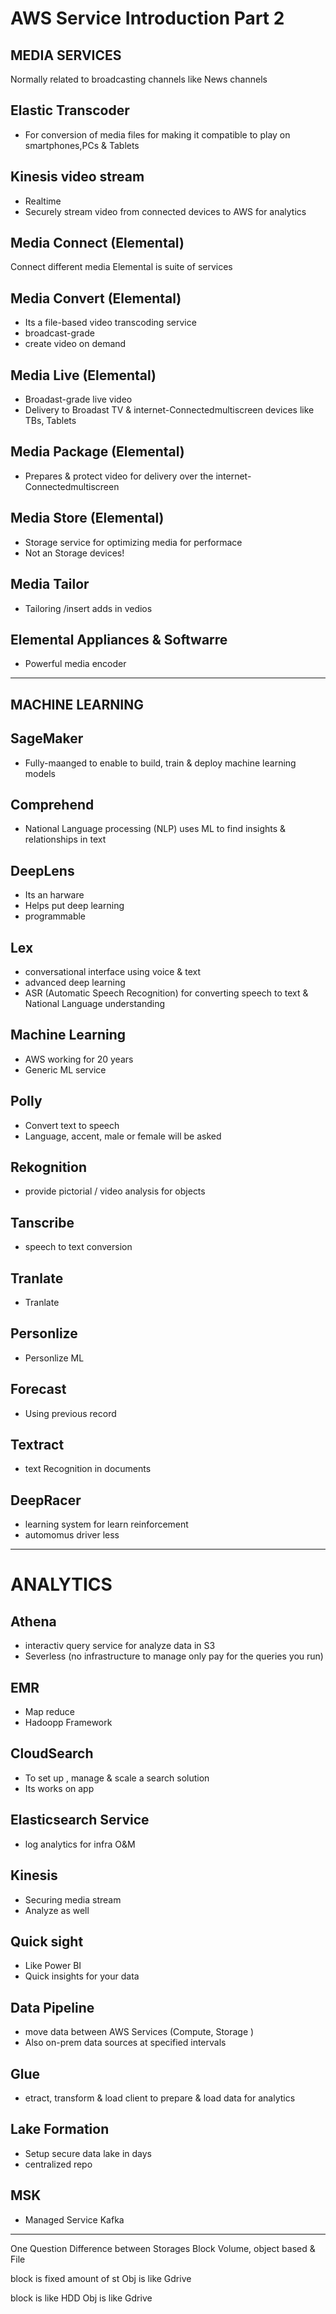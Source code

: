 # AWS Service Introduction Part 2

## MEDIA SERVICES
Normally related to broadcasting channels like News channels

## Elastic Transcoder
- For conversion of media files for making it compatible to play on smartphones,PCs & Tablets

## Kinesis video stream
- Realtime 
- Securely stream video from connected devices to AWS for analytics

## Media Connect (Elemental)
Connect different media 
Elemental is suite of services 

## Media Convert (Elemental)
- Its a file-based video transcoding service 
- broadcast-grade
- create video on demand 

## Media Live (Elemental)
- Broadast-grade live video 
- Delivery to Broadast TV & internet-Connectedmultiscreen devices like TBs, Tablets

## Media Package (Elemental)
- Prepares & protect video for delivery over the internet-Connectedmultiscreen

## Media Store (Elemental)
- Storage service for optimizing media for performace
- Not an Storage devices!

## Media Tailor
- Tailoring /insert adds in vedios

## Elemental Appliances & Softwarre 
- Powerful media encoder

---------
## MACHINE LEARNING 

## SageMaker
- Fully-maanged to enable to build, train & deploy machine learning models
## Comprehend
- National Language processing (NLP) uses ML to find insights & relationships in text
## DeepLens
- Its an harware
- Helps put deep learning 
- programmable 
## Lex
- conversational interface using voice & text
- advanced deep learning
- ASR (Automatic Speech Recognition) for converting speech to text & National Language understanding 
## Machine Learning
- AWS working for 20 years
- Generic ML service
## Polly 
- Convert text to speech
- Language, accent, male or female will be asked
## Rekognition
- provide pictorial / video analysis for objects
## Tanscribe
- speech to text conversion 
## Tranlate
- Tranlate
## Personlize
- Personlize ML
## Forecast
- Using previous record 
## Textract
- text Recognition in documents 
## DeepRacer
- learning system for learn reinforcement 
- automomus driver less 
---------

# ANALYTICS

## Athena
- interactiv query service for analyze data in S3 
- Severless (no infrastructure to manage only pay for the queries you run)
## EMR
- Map reduce
- Hadoopp Framework 
## CloudSearch
- To set up , manage & scale a search solution
- Its works on app
## Elasticsearch Service
- log analytics for infra O&M
## Kinesis
- Securing media stream 
- Analyze as well
## Quick sight
- Like Power BI 
- Quick insights for your data 
## Data Pipeline
- move data between AWS Services (Compute, Storage )
- Also on-prem data sources at specified intervals
## Glue
- etract, transform & load client to prepare & load data for analytics

## Lake Formation
- Setup secure data lake in days 
- centralized repo 

## MSK 
- Managed Service Kafka



----


One Question
Difference between Storages Block Volume, object based & File

block is fixed amount of st
Obj is like Gdrive  

block is like HDD
Obj is like Gdrive  
























